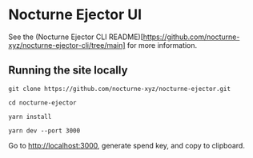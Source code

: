 # Nocturne Ejector UI

See the (Nocturne Ejector CLI README)[https://github.com/nocturne-xyz/nocturne-ejector-cli/tree/main] for more information.

## Running the site locally

```
git clone https://github.com/nocturne-xyz/nocturne-ejector.git

cd nocturne-ejector

yarn install

yarn dev --port 3000
```

Go to [http://localhost:3000](http://localhost:3000), generate spend key, and copy to clipboard.
